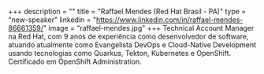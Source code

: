 +++
description = ""
title = "Raffael Mendes (Red Hat Brasil - PA)"
type = "new-speaker"
linkedin = "https://www.linkedin.com/in/raffael-mendes-86661359/"
image = "raffael-mendes.jpg"
+++
Technical Account Manager na Red Hat, com 9 anos de experiência como desenvolvedor de software, atuando atualmente como Evangelista DevOps e Cloud-Native Development usando tecnologias como Quarkus, Tekton, Kubernetes e OpenShift. Certificado em OpenShift Administration.